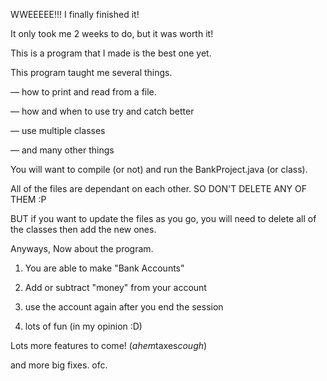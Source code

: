 WWEEEEE!!! I finally finished it!

It only took me 2 weeks to do, but it was worth it!

This is a program that I made is the best one yet. 

This program taught me several things.

–– how to print and read from a file.

–– how and when to use try and catch better

–– use multiple classes

–– and many other things


You will want to compile (or not) and run the BankProject.java (or class).

All of the files are dependant on each other. SO DON'T DELETE ANY OF THEM :P

BUT if you want to update the files as you go, you will need to delete all of the classes then add the new ones.

Anyways, Now about the program.

1. You are able to make "Bank Accounts"

2. Add or subtract "money" from your account

3. use the account again after you end the session

4. lots of fun (in my opinion :D)


Lots more features to come! (*ahem*taxes*cough*)

and more big fixes. ofc.